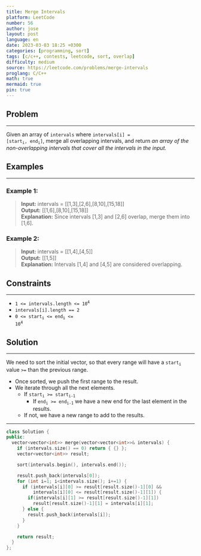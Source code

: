 ```yaml
---
title: Merge Intervals
platform: LeetCode
number: 56
author: jose
layout: post
language: en
date: 2023-03-03 18:25 +0300
categories: [programming, sort]
tags: [c/c++, contests, leetcode, sort, overlap]
difficulty: medium
source: https://leetcode.com/problems/merge-intervals
proglang: C/C++
math: true
mermaid: true
pin: true
---
```

## Problem
---
Given an array of `intervals` where <code>intervals[i] = [start<sub>i</sub>, end<sub>i</sub>]</code>, merge all overlapping intervals, and return *an array of the non-overlapping intervals that cover all the intervals in the input.*  

## Examples
---
### **Example 1:**  
>**Input:** intervals = [[1,3],[2,6],[8,10],[15,18]]  
>**Output:** [[1,6],[8,10],[15,18]]  
>**Explanation:**  Since intervals [1,3] and [2,6] overlap, merge them into [1,6].  

### **Example 2:**  
>**Input:** intervals = [[1,4],[4,5]]  
>**Output:** [[1,5]]  
>**Explanation:**  Intervals [1,4] and [4,5] are considered overlapping.  

## Constraints
---
- <code>1 <= intervals.length <= 10<sup>4</sup></code>
- `intervals[i].length == 2`
- <code>0 <= start<sub>i</sub> <= end<sub>i</sub> <= 10<sup>4</sup></code>

## Solution
---
We need to sort the initial vector, so that every range will have a <code>start<sub>i</sub></code> value `>=` than the previous range.
  - Once sorted, we push the first range to the result.
  - We iterate through all the next elements.
    - If <code>start<sub>i</sub> >= start<sub>i-1</sub></code>
      - If <code>end<sub>i</sub> >= end<sub>i-1</sub></code> we have a new end for the last element in the results.
    - If not, we have a new range to add to the results.

---
```c++
class Solution {
public:
  vector<vector<int>> merge(vector<vector<int>>& intervals) {
    if (intervals.size() == 0) return { {} };
    vector<vector<int>> result;

    sort(intervals.begin(), intervals.end());

    result.push_back(intervals[0]);
    for (int i=1; i<intervals.size(); i+=1) {
      if (intervals[i][0] >= result[result.size()-1][0] &&
          intervals[i][0] <= result[result.size()-1][1]) {
        if(intervals[i][1] >= result[result.size()-1][1])
          result[result.size()-1][1] = intervals[i][1];
      } else {
        result.push_back(intervals[i]);
      }
    }

    return result;
  }
};
```
